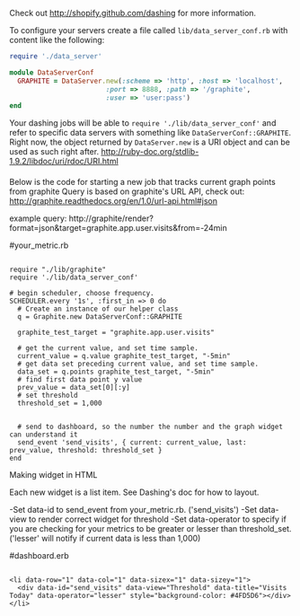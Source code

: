 Check out http://shopify.github.com/dashing for more information.

To configure your servers create a file called `lib/data_server_conf.rb` with content like the following:

```ruby
require './data_server'

module DataServerConf
  GRAPHITE = DataServer.new(:scheme => 'http', :host => 'localhost',
                        :port => 8888, :path => '/graphite',
						:user => 'user:pass')
end
```

Your dashing jobs will be able to `require './lib/data_server_conf'` and refer to specific data servers with something like `DataServerConf::GRAPHITE`. Right now, the object returned by `DataServer.new` is a URI object and can be used as such right after. <http://ruby-doc.org/stdlib-1.9.2/libdoc/uri/rdoc/URI.html>

####

Below is the code for starting a new job that tracks current graph points from graphite
Query is based on graphite's URL API, check out:
http://graphite.readthedocs.org/en/1.0/url-api.html#json

example query:
http://graphite/render?format=json&target=graphite.app.user.visits&from=-24min

#your_metric.rb

```

require "./lib/graphite"
require './lib/data_server_conf'

# begin scheduler, choose frequency.
SCHEDULER.every '1s', :first_in => 0 do
  # Create an instance of our helper class
  q = Graphite.new DataServerConf::GRAPHITE

  graphite_test_target = "graphite.app.user.visits"

  # get the current value, and set time sample.
  current_value = q.value graphite_test_target, "-5min"
  # get data set preceding current value, and set time sample.
  data_set = q.points graphite_test_target, "-5min"
  # find first data point y value
  prev_value = data_set[0][:y]
  # set threshold
  threshold_set = 1,000


  # send to dashboard, so the number the number and the graph widget can understand it
  send_event 'send_visits', { current: current_value, last: prev_value, threshold: threshold_set }
end
```

Making widget in HTML

Each new widget is a list item.
See Dashing's doc for how to layout.

-Set data-id to send_event from your_metric.rb. ('send_visits')
-Set data-view to render correct widget for threshold
-Set data-operator to specify if you are checking for your metrics to be
greater or lesser than threshold_set. ('lesser' will notify if current data is less than 1,000)


#dashboard.erb

```

<li data-row="1" data-col="1" data-sizex="1" data-sizey="1">
  <div data-id="send_visits" data-view="Threshold" data-title="Visits Today" data-operator="lesser" style="background-color: #4FD5D6"></div>
</li>


```


